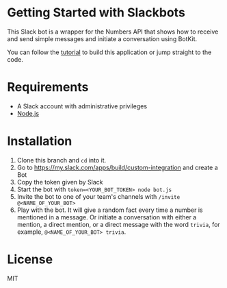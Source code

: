 # Getting Started with Slackbots

This Slack bot is a wrapper for the Numbers API that shows how to receive and send simple messages and initiate a conversation using BotKit.

You can follow the [tutorial](http://sitepoint.com) to build this application or jump straight to the code.

# Requirements
- A Slack account with administrative privileges
- [Node.js](https://nodejs.org/en/download/)

# Installation
1. Clone this branch and `cd` into it.
2. Go to https://my.slack.com/apps/build/custom-integration and create a Bot
3. Copy the token given by Slack
4. Start the bot with `token=<YOUR_BOT_TOKEN> node bot.js`
5. Invite the bot to one of your team's channels with `/invite @<NAME_OF_YOUR_BOT>`
6. Play with the bot. It will give a random fact every time a number is mentioned in a message. Or initiate a conversation with either a mention, a direct mention, or a direct message with the word `trivia`, for example, `@<NAME_OF_YOUR_BOT> trivia`.

# License
MIT
